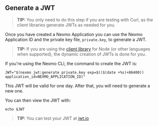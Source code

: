 ## Generate a JWT

> **TIP:** You only need to do this step if you are testing with Curl, as the client libraries generate JWTs as needed for you.

Once you have created a Nexmo Application you can use the Nexmo Application ID and the private key file, `private.key`, to generate a JWT.

> **TIP:** If you are using the [client library](/messages/concepts/client-library) for Node (or other languages when supported), the dynamic creation of JWTs is done for you.

If you're using the Nexmo CLI, the command to create the JWT is:

``` shell
JWT="$(nexmo jwt:generate private.key exp=$(($(date +%s)+86400)) application_id=NEXMO_APPLICATION_ID)"
```

This JWT will be valid for one day. After that, you will need to generate a new one.

You can then view the JWT with:

``` shell
echo $JWT
```

> **TIP:** You can test your JWT at [jwt.io](https://jwt.io)
